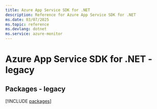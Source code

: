```yaml
---
title: Azure App Service SDK for .NET
description: Reference for Azure App Service SDK for .NET
ms.date: 03/07/2025
ms.topic: reference
ms.devlang: dotnet
ms.service: azure-monitor
---
```

# Azure App Service SDK for .NET - legacy
## Packages - legacy
[!INCLUDE [packages](app-service-index.md)]